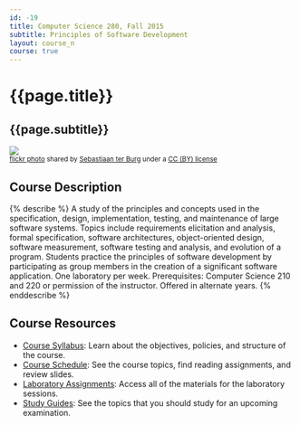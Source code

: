 ```yaml
---
id: -19
title: Computer Science 280, Fall 2015
subtitle: Principles of Software Development
layout: course_n
course: true
---
```


# {{page.title}}
## {{page.subtitle}}

<a title="Wikimedia Hackathon 2013, Amsterdam" href="http://flickr.com/photos/ter-burg/8812569383"><img class="img-responsive-tight" src="http://farm6.static.flickr.com/5465/8812569383_e208c899f8_z.jpg" /></a><br /><small><a title="Wikimedia Hackathon 2013, Amsterdam" href="http://flickr.com/photos/ter-burg/8812569383">flickr photo</a> shared by <a href="http://flickr.com/people/ter-burg">Sebastiaan ter Burg</a> under a <a href="http://creativecommons.org/licenses/by/2.0/">CC (BY) license</a> </small>

## Course Description

{% describe %}
A study of the principles and concepts used in the specification, design, implementation, testing, and maintenance of
large software systems. Topics include requirements elicitation and analysis, formal specification, software
architectures, object-oriented design, software measurement, software testing and analysis, and evolution of a program.
Students practice the principles of software development by participating as group members in the creation of a
significant software application. One laboratory per week. Prerequisites: Computer Science 210 and 220 or permission of
the instructor. Offered in alternate years.
{% enddescribe %}

## Course Resources

<ul class="fa-ul">

<li><i class="fa-li fa fa-arrow-right"></i><a href="{{site.baseurl}}teaching/cs280F2015/provide/syllabus/cs280F2015_syllabus.pdf"
class="major">Course Syllabus</a>: Learn about the objectives, policies, and structure of the course.

<li><i class="fa-li fa fa-arrow-right"></i><a href="{{site.baseurl}}teaching/cs280F2015/schedule/"
class="major">Course Schedule</a>: See the course topics, find reading assignments, and review slides.

<li><i class="fa-li fa fa-arrow-right"></i><a href="{{site.baseurl}}teaching/cs280F2015/laboratories/"
class="major">Laboratory Assignments</a>: Access all of the materials for the laboratory sessions.

<li><i class="fa-li fa fa-arrow-right"></i><a href="{{site.baseurl}}teaching/cs280F2015/studyguides/"
class="major">Study Guides</a>: See the topics that you should study for an upcoming examination.

</ul>
